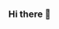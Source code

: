 ### Hi there 👋

<!--
**Stephen1eung/Stephen1eung** is a ✨ _special_ ✨ repository because its `README.md` (this file) appears on your GitHub profile.

Here are some ideas to get you started:

- 📚 I'm currently majoring in Computer Science at Simon Fraser University
- 🔭 I’m currently working on a weather application
- 🌱 I’m currently learning better and modern coding practices
- 👯 I’m looking to meet new people and network
- 📫 How to reach me: LinkedIn
- ⚡ Interests: Games / Cars / Food / Space / Photography
-->
